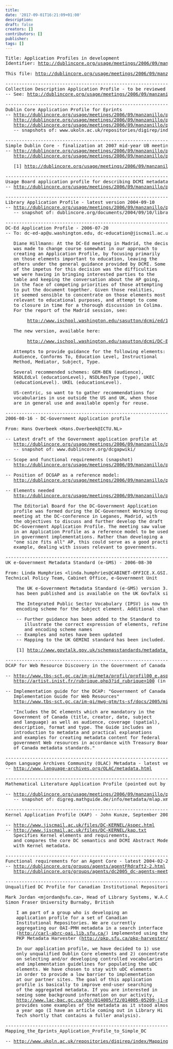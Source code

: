 ```yaml
---
title: 
date: '2017-09-01T16:21:09+01:00'
description: 
draft: false
creators: []
contributors: []
publisher: 
tags: []
---
```


<pre>
Title: Application Profiles in development
Identifier: <a href="/usage/meetings/2006/09/manzanillo/profile-pipeline/html/">http://dublincore.org/usage/meetings/2006/09/manzanillo/profile-pipeline/html/</a>

This file: <a href="/usage/meetings/2006/09/manzanillo/2006-09-22.profile-pipeline.pdf">http://dublincore.org/usage/meetings/2006/09/manzanillo/2006-09-22.profile-pipeline.pdf</a>

----------------------------------------------------------------------
Collection Description Application Profile - to be reviewed by UB in Mexico
-- See: <a href="/usage/meetings/2006/09/manzanillo/profile-cdap/html/">http://dublincore.org/usage/meetings/2006/09/manzanillo/profile-cdap/html/</a>

----------------------------------------------------------------------
Dublin Core Application Profile for Eprints
-- <a href="/usage/meetings/2006/09/manzanillo/profile-pipeline/2006-09-21.digirep-Eprints_Application_Profile.pdf">http://dublincore.org/usage/meetings/2006/09/manzanillo/profile-pipeline/2006-09-21.digirep-Eprints_Application_Profile.pdf</a>
   <a href="/usage/meetings/2006/09/manzanillo/profile-pipeline/2006-09-21.digirep-Functional_Requirements.pdf">http://dublincore.org/usage/meetings/2006/09/manzanillo/profile-pipeline/2006-09-21.digirep-Functional_Requirements.pdf</a>
   <a href="/usage/meetings/2006/09/manzanillo/profile-pipeline/2006-09-21.digirep-Model.pdf">http://dublincore.org/usage/meetings/2006/09/manzanillo/profile-pipeline/2006-09-21.digirep-Model.pdf</a>
   -- snapshots of: www.ukoln.ac.uk/repositories/digirep/index/Eprints_Application_Profile

----------------------------------------------------------------------
Simple Dublin Core - finalization at 2007 mid-year UB meeting according to work plan [1]
-- <a href="/usage/meetings/2006/09/manzanillo/profile-pipeline/dc-simple/html/">http://dublincore.org/usage/meetings/2006/09/manzanillo/profile-pipeline/dc-simple/html/</a>
   <a href="/usage/meetings/2006/09/manzanillo/profile-pipeline/dc-simple/2006-08-12.dc-simple.html">http://dublincore.org/usage/meetings/2006/09/manzanillo/profile-pipeline/dc-simple/2006-08-12.dc-simple.html</a>

   [1] <a href="/usage/meetings/2006/09/manzanillo/workplan/html/index.html">http://dublincore.org/usage/meetings/2006/09/manzanillo/workplan/html/index.html</a>

----------------------------------------------------------------------
Usage Board application profile for describing DCMI metadata terms - 2005 draft
-- <a href="/usage/meetings/2006/09/manzanillo/profile-pipeline/ub-profile/html/">http://dublincore.org/usage/meetings/2006/09/manzanillo/profile-pipeline/ub-profile/html/</a>

----------------------------------------------------------------------
Library Application Profile - latest version 2004-09-10
-- <a href="/usage/meetings/2006/09/manzanillo/profile-pipeline/2006-09-21.dc-lib-profile.pdf">http://dublincore.org/usage/meetings/2006/09/manzanillo/profile-pipeline/2006-09-21.dc-lib-profile.pdf</a>
   -- snapshot of: dublincore.org/documents/2004/09/10/library-application-profile/

----------------------------------------------------------------------
DC-Ed Application Profile - 2006-07-20
-- To: dc-ed-ap@u.washington.edu, dc-education@jiscmail.ac.uk

   Diane Hillmann: At the DC-Ed meeting in Madrid, the decision
   was made to change course somewhat in our approach to
   creating an Application Profile, by focusing primarily
   on those elements important to education, leaving the
   others under the general guidance provided by DCMI. Some
   of the impetus for this decision was the difficulties
   we were having in bringing interested parties to the
   table and keeping the conversation about the AP going,
   in the face of competing priorities of those attempting
   to put the document together. Given those realities,
   it seemed sensible to concentrate on those elements most
   relevant to educational purposes, and attempt to come
   to closure in time for a thorough discussion in Colima.
   For the report of the Madrid session, see:

        <a href="http://www.ischool.washington.edu/sasutton/dcmi/ed/10-05/Breakout-Report-Madrid.html">http://www.ischool.washington.edu/sasutton/dcmi/ed/10-05/Breakout-Report-Madrid.html</a>

   The new version, available here:

        <a href="http://www.ischool.washington.edu/sasutton/dcmi/DC-EdAP-7-18-06.html">http://www.ischool.washington.edu/sasutton/dcmi/DC-EdAP-7-18-06.html</a>

   Attempts to provide guidance for the following elements:
   Audience, Conforms To, Education Level, Instructional
   Method, Mediator, Subject, Type.

   Several recommended schemes: GEM-BEN (audience),
   NSDLEdLvl (educationLevel), NSDLResType (type), UKEC
   (educationLevel). UKEL (educationLevel).

   US-centric, so want to to gather recommendations for
   vocabularies in use outside the US and UK, when those
   are in general use and available openly for reuse.

----------------------------------------------------------------------
2006-08-16 - DC-Government Application profile

From: Hans Overbeek &lt;Hans.Overbeek@ICTU.NL&gt;

-- Latest draft of the Government application profile at  
   <a href="/usage/meetings/2006/09/manzanillo/profile-pipeline/2006-09-21.dcgapwiki.pdf">http://dublincore.org/usage/meetings/2006/09/manzanillo/profile-pipeline/2006-09-21.dcgapwiki.pdf</a>
   -- snapshot of: www.dublincore.org/dcgapwiki/

-- Scope and functional requirements (snapshot)
   <a href="/usage/meetings/2006/09/manzanillo/profile-pipeline/2006-09-21.dcgapwiki-DCGAPScope.pdf">http://dublincore.org/usage/meetings/2006/09/manzanillo/profile-pipeline/2006-09-21.dcgapwiki-DCGAPScope.pdf</a>

-- Position of DCGAP as a reference model:
   <a href="/usage/meetings/2006/09/manzanillo/profile-pipeline/2006-09-21.dcgapwiki-DCGAPosition.pdf">http://dublincore.org/usage/meetings/2006/09/manzanillo/profile-pipeline/2006-09-21.dcgapwiki-DCGAPosition.pdf</a>

-- Elements needed
   <a href="/usage/meetings/2006/09/manzanillo/profile-pipeline/2006-09-21.dcgapwiki-Elements.pdf">http://dublincore.org/usage/meetings/2006/09/manzanillo/profile-pipeline/2006-09-21.dcgapwiki-Elements.pdf</a>

   The Editorial Board for the DC-Government Application
   profile was formed during the DC-Government Working Group
   meeting at the DC-conference in Leganes, Madrid, with
   the objectives to discuss and further develop the draft
   DC-Government Application Profile. The meeting saw value
   in an Application Profile as a reference model to be used
   in government implementations. Rather than developing a
   "one size fits all" AP, this could serve as a good practice
   example, dealing with issues relevant to governments.

----------------------------------------------------------------------
UK e-Government Metadata Standard (e-GMS) - 2006-08-30

From: Linda Humphries &lt;linda.humphries@CABINET-OFFICE.X.GSI.GOV.UK&gt;
Technical Policy Team, Cabinet Office, e-Government Unit

    The UK e-Government Metadata Standard (e-GMS) version 3.1
    has been published and is available on the UK GovTalk site [1].

    The Integrated Public Sector Vocabulary (IPSV) is now the mandated
    encoding scheme for the Subject element. Additional changes include:

    -- Further guidance has been added to the Standard to
       illustrate the correct expression of elements, refinements
       and encoding scheme names
    -- Examples and notes have been updated
    -- Mapping to the UK GEMINI standard has been included.

    [1] <a href="http://www.govtalk.gov.uk/schemasstandards/metadata_document.asp?docnum=1017">http://www.govtalk.gov.uk/schemasstandards/metadata_document.asp?docnum=1017</a>

----------------------------------------------------------------------
DCAP for Web Resource Discovery in the Government of Canada - May 2006

-- <a href="http://www.tbs-sct.gc.ca/im-gi/meta/profil/profil00_e.asp">http://www.tbs-sct.gc.ca/im-gi/meta/profil/profil00_e.asp</a>
   <a href="http://artist.inist.fr/rubrique.php3?id_rubrique=100">http://artist.inist.fr/rubrique.php3?id_rubrique=100</a> (in French)

-- Implementation guide for the DCAP: "Government of Canada Metadata
   Implementation Guide for Web Resources"
   <a href="http://www.tbs-sct.gc.ca/im-gi/mwg-gtm/ts-sf/docs/2005/migwr-gpmrw/migwr-gpmrw00_e.asp">http://www.tbs-sct.gc.ca/im-gi/mwg-gtm/ts-sf/docs/2005/migwr-gpmrw/migwr-gpmrw00_e.asp</a>

   "Includes the DC elements which are mandatory in the
   Government of Canada (title, creator, date, subject
   and language) as well as audience, coverage (spatial),
   description, format and type. The Guide includes an
   introduction to metadata and practical explanations
   and examples for creating metadata content for federal
   government Web resources in accordance with Treasury Board
   of Canada metadata standards."

----------------------------------------------------------------------
Open Language Archives Community (OLAC) Metadata - latest version 2006-04-05
-- <a href="http://www.language-archives.org/OLAC/metadata.html">http://www.language-archives.org/OLAC/metadata.html</a>

----------------------------------------------------------------------
Mathematical Literature Application Profile (pointed out by Thomas Fischer)

-- <a href="/usage/meetings/2006/09/manzanillo/profile-pipeline/2006-09-22.mlap.pdf">http://dublincore.org/usage/meetings/2006/09/manzanillo/profile-pipeline/2006-09-22.mlap.pdf</a>
   -- snapshot of: digreg.mathguide.de/info/metadata/mlap.xml

----------------------------------------------------------------------
Kernel Application Profile (KAP) - John Kunze, September 2006

-- <a href="http://www.jiscmail.ac.uk/files/DC-KERNEL/Aspec.html">http://www.jiscmail.ac.uk/files/DC-KERNEL/Aspec.html</a>
-- <a href="http://www.jiscmail.ac.uk/files/DC-KERNEL/kap.txt">http://www.jiscmail.ac.uk/files/DC-KERNEL/kap.txt</a>
   Specifies Kernel elements and requirements,
   and compares the core DC semantics and DCMI Abstract Model
   with Kernel metadata.

----------------------------------------------------------------------
Functional requirements for an Agent Core - latest 2004-02-25
-- <a href="/groups/agents/agentFRdraft2-2.html">http://dublincore.org/groups/agents/agentFRdraft2-2.html</a>
   <a href="/groups/agents/dc2005_dc-agents-meeting.ppt">http://dublincore.org/groups/agents/dc2005_dc-agents-meeting.ppt</a>

----------------------------------------------------------------------
Unqualified DC Profile for Canadian Institutional Repositories - 2006-05-05

Mark Jordan &lt;mjordan@sfu.ca&gt;, Head of Library Systems, W.A.C. Bennett Library
Simon Fraser University Burnaby, British

    I am part of a group who is developing an
    application profile for a set of Canadian
    Institutional Repositories. We are currently
    aggregating our OAI-PMH metadata in a search interface
    (<a href="http://carl-abrc-oai.lib.sfu.ca/">http://carl-abrc-oai.lib.sfu.ca/</a>) implemented using the
    PKP Metadata Harvester (<a href="http://pkp.sfu.ca/pkp-harvester/">http://pkp.sfu.ca/pkp-harvester/</a>).

    In our application profile, we have decided to 1) use
    only unqualified Dublin Core elements and 2) concentrate
    on selecting and/or developing controlled vocabularies
    and implementation guidelines for populating the uDC
    elements. We have chosen to stay with uDC elements
    in order to provide a low barrier to implementation
    at our partner sites. The goal of this application
    profile is basically to improve end-user searching
    of the aggregated metadata. If you are interested in
    seeing some background information on our activity,
    <a href="http://www.lac-bac.gc.ca/obj/014005/f2/014005-05209-j1-e.pdf">http://www.lac-bac.gc.ca/obj/014005/f2/014005-05209-j1-e.pdf</a>
    provides some examples of the metadata as it stood almost
    a year ago (I have an article coming out in Library Hi
    Tech shortly that contains a fuller analysis).

----------------------------------------------------------------------
Mapping_the_Eprints_Application_Profile_to_Simple_DC

-- <a href="http://www.ukoln.ac.uk/repositories/digirep/index/Mapping_the_Eprints_Application_Profile_to_Simple_DC">http://www.ukoln.ac.uk/repositories/digirep/index/Mapping_the_Eprints_Application_Profile_to_Simple_DC</a>

</pre>
